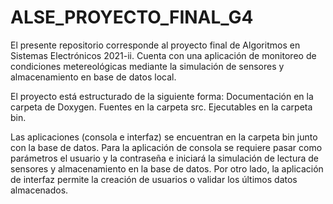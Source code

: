 # ALSE_PROYECTO_FINAL_G4
El presente repositorio corresponde al proyecto final de Algoritmos en Sistemas Electrónicos 2021-ii. Cuenta con una aplicación de monitoreo de condiciones metereológicas mediante la simulación de sensores y almacenamiento en base de datos local.

El proyecto está estructurado de la siguiente forma:
Documentación en la carpeta de Doxygen.
Fuentes en la carpeta src.
Ejecutables en la carpeta bin.

Las aplicaciones (consola e interfaz) se encuentran en la carpeta bin junto con la base de datos. Para la aplicación de consola se requiere pasar como parámetros el usuario y la contraseña e iniciará la simulación de lectura de sensores y almacenamiento en la base de datos. Por otro lado, la aplicación de interfaz permite la creación de usuarios o validar los últimos datos almacenados.
